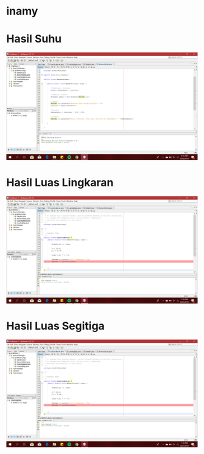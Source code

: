 # inamy
# Hasil Suhu
![Alt Text](https://github.com/inamyrpl28/JobsheetOperator/blob/master/2019-08-20%20(2).png)
# Hasil Luas Lingkaran
![Alt Text](https://github.com/inamyrpl28/JobsheetOperator/blob/master/2019-08-21%20(1).png)
# Hasil Luas Segitiga
![Alt Text](https://github.com/inamyrpl28/JobsheetOperator/blob/master/2019-08-21%20(1).png)

